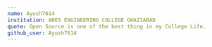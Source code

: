 ```yaml
---
name: Ayush7614
institution: ABES ENGINEERING COLLEGE GHAZIABAD
quote: Open Source is one of the best thing in my College Life.
github_user: Ayush7614
---
```

